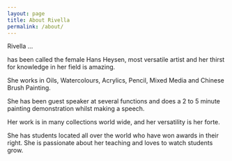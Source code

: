 ```yaml
---
layout: page
title: About Rivella
permalink: /about/
---
```


Rivella ...

has been called the female Hans Heysen, most versatile artist and her thirst for knowledge in her field is amazing.

She works in Oils, Watercolours, Acrylics, Pencil, Mixed Media and Chinese Brush Painting.

She has been guest speaker at several functions and does a 2 to 5 minute painting demonstration whilst making a speech.

Her work is in many collections world wide, and her versatility is her forte.

She has students located all over the world who have won awards in their right. She is passionate about her teaching and loves to watch students grow.
